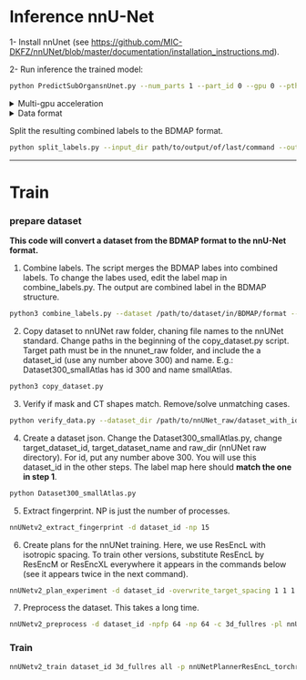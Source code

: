 # Inference nnU-Net

1- Install nnUnet (see https://github.com/MIC-DKFZ/nnUNet/blob/master/documentation/installation_instructions.md).

2- Run inference the trained model:

```bash
python PredictSubOrgansnUnet.py --num_parts 1 --part_id 0 --gpu 0 --pth path/to/ct/scans --outdir path/to/output --checkpoint path/to/model/weights --BDMAP_format
```

<details>
  <summary>Multi-gpu acceleration</summary>

You can run this code on multiple GPUs, each one inferencing on a different part of the dataset. Just change the `part_id` and `gpu` arguments to split the task into multiple parts.
Example of splitting it in 4 parts:

```bash
    python PredictSubOrgansnUnet.py --num_parts 4 --part_id 0 --gpu 0 --pth path/to/ct/scans --outdir path/to/output --checkpoint path/to/model/weights --BDMAP_format
    python PredictSubOrgansnUnet.py --num_parts 4 --part_id 1 --gpu 1 --pth path/to/ct/scans --outdir path/to/output --checkpoint path/to/model/weights --BDMAP_format
    python PredictSubOrgansnUnet.py --num_parts 4 --part_id 2 --gpu 2 --pth path/to/ct/scans --outdir path/to/output --checkpoint path/to/model/weights --BDMAP_format
    python PredictSubOrgansnUnet.py --num_parts 4 --part_id 3 --gpu 3 --pth path/to/ct/scans --outdir path/to/output --checkpoint path/to/model/weights --BDMAP_format
```
  
</details>

<details>
  <summary>Data format</summary>
  
If your input folder (images) are not in the standard nnU-Net or BDMAP format, you need to change files_input inside PredictSubOrgansnUnet.py. files_input should be a list of lists. Each of these lists should contain the path to one nii.gz file you want to inference. The variable files_output is a list of strings. It has the output locations for each of the input files. See https://github.com/MIC-DKFZ/nnUNet/blob/master/nnunetv2/inference/readme.md for more information.
```python
files_input = [['path/to/first/ct.nii.gz'],['path/to/second/ct.nii.gz'],...,['path/to/last/ct.nii.gz']]
files_output = ['path/to/output/first/ct.nii.gz','path/to/output/second/ct.nii.gz',...,'path/to/output/last/ct.nii.gz']
```
</details>

Split the resulting combined labels to the BDMAP format.
```bash
python split_labels.py --input_dir path/to/output/of/last/command --output_dir /path/to/new/output_directory/ --num_workers 10
```


---
# Train

### prepare dataset

**This code will convert a dataset from the BDMAP format to the nnU-Net format.**

1. Combine labels. The script merges the BDMAP labes into combined labels. To change the labes used, edit the label map in combine_labels.py. The output are combined label in the BDMAP structure.

```bash
python3 combine_labels.py --dataset /path/to/dataset/in/BDMAP/format --destination /path/to/output/of/step1/ --cases /path/to/csv/with/BDMAP/ids --num_workers 10
```

2. Copy dataset to nnUNet raw folder, chaning file names to the nnUNet standard. Change paths in the beginning of the copy_dataset.py script. Target path must be in the nnunet_raw folder, and include the a dataset_id (use any number above 300) and name. E.g.: Dataset300_smallAtlas has id 300 and name smallAtlas.

```bash
python3 copy_dataset.py
```

3. Verify if mask and CT shapes match. Remove/solve unmatching cases.

```bash
python verify_data.py --dataset_dir /path/to/nnUNet_raw/dataset_with_id_and_name/imagesTr
```

4. Create a dataset json. Change the Dataset300_smallAtlas.py, change target_dataset_id, target_dataset_name and raw_dir (nnUNet raw directory). For id, put any number above 300. You will use this dataset_id in the other steps. The label map here should **match the one in step 1**.

```bash
python Dataset300_smallAtlas.py
```

5. Extract fingerprint. NP is just the number of processes.

```bash
nnUNetv2_extract_fingerprint -d dataset_id -np 15
```

6. Create plans for the nnUNet training. Here, we use ResEncL with isotropic spacing. To train other versions, substitute ResEncL by ResEncM or ResEncXL everywhere it appears in the commands below (see it appears twice in the next command).

```bash
nnUNetv2_plan_experiment -d dataset_id -overwrite_target_spacing 1 1 1 -overwrite_plans_name nnUNetPlannerResEncL_torchres_isotropic -pl nnUNetPlannerResEncL_torchres
```

7. Preprocess the dataset. This takes a long time.

```bash
nnUNetv2_preprocess -d dataset_id -npfp 64 -np 64 -c 3d_fullres -pl nnUNetPlannerResEncL_torchres_isotropic --npz
```

### Train

```bash
nnUNetv2_train dataset_id 3d_fullres all -p nnUNetPlannerResEncL_torchres_isotropic --npz
```
